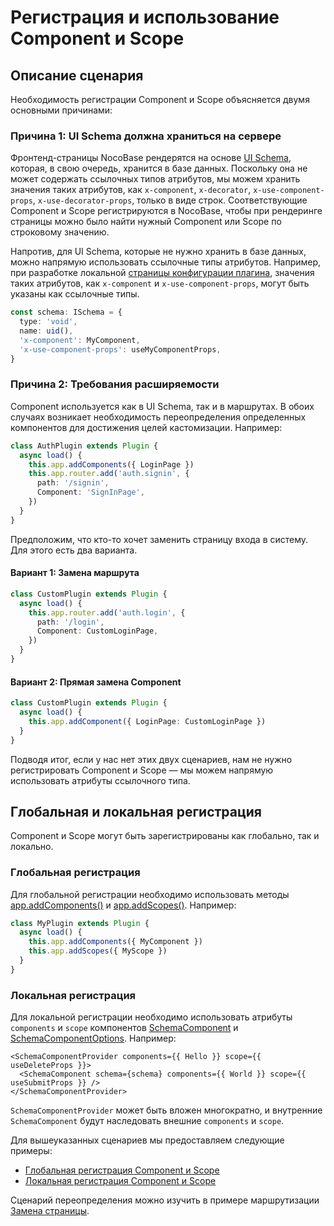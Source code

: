 # Регистрация и использование Component и Scope

## Описание сценария

Необходимость регистрации Component и Scope объясняется двумя основными причинами:

### Причина 1: UI Schema должна храниться на сервере

Фронтенд-страницы NocoBase рендерятся на основе [UI Schema](/development/client/ui-schema/what-is-ui-schema), которая, в свою очередь, хранится в базе данных. Поскольку она не может содержать ссылочных типов атрибутов, мы можем хранить значения таких атрибутов, как `x-component`, `x-decorator`, `x-use-component-props`, `x-use-decorator-props`, только в виде строк. Соответствующие Component и Scope регистрируются в NocoBase, чтобы при рендеринге страницы можно было найти нужный Component или Scope по строковому значению.

Напротив, для UI Schema, которые не нужно хранить в базе данных, можно напрямую использовать ссылочные типы атрибутов. Например, при разработке локальной [страницы конфигурации плагина](/plugin-samples/plugin-settings/form), значения таких атрибутов, как `x-component` и `x-use-component-props`, могут быть указаны как ссылочные типы.

```ts
const schema: ISchema = {
  type: 'void',
  name: uid(),
  'x-component': MyComponent,
  'x-use-component-props': useMyComponentProps,
}
```

### Причина 2: Требования расширяемости

Component используется как в UI Schema, так и в маршрутах. В обоих случаях возникает необходимость переопределения определенных компонентов для достижения целей кастомизации. Например:

```ts
class AuthPlugin extends Plugin {
  async load() {
    this.app.addComponents({ LoginPage })
    this.app.router.add('auth.signin', {
      path: '/signin',
      Component: 'SignInPage',
    })
  }
}
```

Предположим, что кто-то хочет заменить страницу входа в систему. Для этого есть два варианта.

#### Вариант 1: Замена маршрута

```ts
class CustomPlugin extends Plugin {
  async load() {
    this.app.router.add('auth.login', {
      path: '/login',
      Component: CustomLoginPage,
    })
  }
}
```

#### Вариант 2: Прямая замена Component

```ts
class CustomPlugin extends Plugin {
  async load() {
    this.app.addComponent({ LoginPage: CustomLoginPage })
  }
}
```

Подводя итог, если у нас нет этих двух сценариев, нам не нужно регистрировать Component и Scope — мы можем напрямую использовать атрибуты ссылочного типа.

## Глобальная и локальная регистрация

Component и Scope могут быть зарегистрированы как глобально, так и локально.

### Глобальная регистрация

Для глобальной регистрации необходимо использовать методы [app.addComponents()](https://client.docs.nocobase.com/core/application/application#appaddcomponents) и [app.addScopes()](https://client.docs.nocobase.com/core/application/application#appaddscopes). Например:

```ts
class MyPlugin extends Plugin {
  async load() {
    this.app.addComponents({ MyComponent })
    this.app.addScopes({ MyScope })
  }
}
```

### Локальная регистрация

Для локальной регистрации необходимо использовать атрибуты `components` и `scope` компонентов [SchemaComponent](https://client.docs.nocobase.com/core/ui-schema/schema-component#schemacomponent-1) и [SchemaComponentOptions](https://client.docs.nocobase.com/core/ui-schema/schema-component#schemacomponentoptions). Например:

```tsx | pure
<SchemaComponentProvider components={{ Hello }} scope={{ useDeleteProps }}>
  <SchemaComponent schema={schema} components={{ World }} scope={{ useSubmitProps }} />
</SchemaComponentProvider>
```

`SchemaComponentProvider` может быть вложен многократно, и внутренние `SchemaComponent` будут наследовать внешние `components` и `scope`.


Для вышеуказанных сценариев мы предоставляем следующие примеры:

- [Глобальная регистрация Component и Scope](/plugin-samples/component-and-scope/global)
- [Локальная регистрация Component и Scope](/plugin-samples/component-and-scope/local)

Сценарий переопределения можно изучить в примере маршрутизации [Замена страницы](/plugin-samples/router/replace-page).
